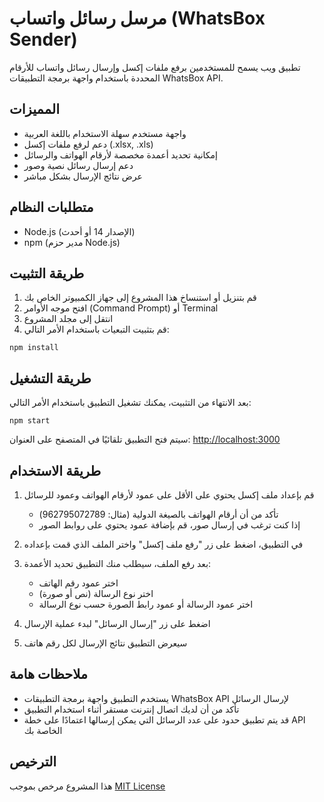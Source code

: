 # مرسل رسائل واتساب (WhatsBox Sender)

تطبيق ويب يسمح للمستخدمين برفع ملفات إكسل وإرسال رسائل واتساب للأرقام المحددة باستخدام واجهة برمجة التطبيقات WhatsBox API.

## المميزات

- واجهة مستخدم سهلة الاستخدام باللغة العربية
- دعم لرفع ملفات إكسل (.xlsx, .xls)
- إمكانية تحديد أعمدة مخصصة لأرقام الهواتف والرسائل
- دعم إرسال رسائل نصية وصور
- عرض نتائج الإرسال بشكل مباشر

## متطلبات النظام

- Node.js (الإصدار 14 أو أحدث)
- npm (مدير حزم Node.js)

## طريقة التثبيت

1. قم بتنزيل أو استنساخ هذا المشروع إلى جهاز الكمبيوتر الخاص بك
2. افتح موجه الأوامر (Command Prompt) أو Terminal
3. انتقل إلى مجلد المشروع
4. قم بتثبيت التبعيات باستخدام الأمر التالي:

```
npm install
```

## طريقة التشغيل

بعد الانتهاء من التثبيت، يمكنك تشغيل التطبيق باستخدام الأمر التالي:

```
npm start
```

سيتم فتح التطبيق تلقائيًا في المتصفح على العنوان: [http://localhost:3000](http://localhost:3000)

## طريقة الاستخدام

1. قم بإعداد ملف إكسل يحتوي على الأقل على عمود لأرقام الهواتف وعمود للرسائل
   - تأكد من أن أرقام الهواتف بالصيغة الدولية (مثال: 962795072789)
   - إذا كنت ترغب في إرسال صور، قم بإضافة عمود يحتوي على روابط الصور

2. في التطبيق، اضغط على زر "رفع ملف إكسل" واختر الملف الذي قمت بإعداده

3. بعد رفع الملف، سيطلب منك التطبيق تحديد الأعمدة:
   - اختر عمود رقم الهاتف
   - اختر نوع الرسالة (نص أو صورة)
   - اختر عمود الرسالة أو عمود رابط الصورة حسب نوع الرسالة

4. اضغط على زر "إرسال الرسائل" لبدء عملية الإرسال

5. سيعرض التطبيق نتائج الإرسال لكل رقم هاتف

## ملاحظات هامة

- يستخدم التطبيق واجهة برمجة التطبيقات WhatsBox API لإرسال الرسائل
- تأكد من أن لديك اتصال إنترنت مستقر أثناء استخدام التطبيق
- قد يتم تطبيق حدود على عدد الرسائل التي يمكن إرسالها اعتمادًا على خطة API الخاصة بك

## الترخيص

هذا المشروع مرخص بموجب [MIT License](LICENSE)